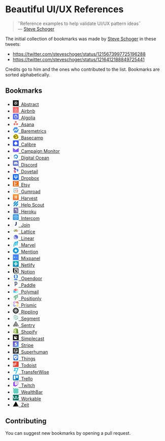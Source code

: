# Beautiful UI/UX References

> ˝Reference examples to help validate UI/UX pattern ideas˝  
> — [Steve Schoger](https://twitter.com/steveschoger)

The initial collection of bookmarks was made by [Steve Schoger](https://twitter.com/steveschoger) in these tweets:

- https://twitter.com/steveschoger/status/1215673997725196288
- https://twitter.com/steveschoger/status/1216412188849725441

Credits go to him and the ones who contributed to the list. Bookmarks are sorted alphabetically.

## Bookmarks

- [<img src="images/abstract.png" width="18" />&nbsp; Abstract](https://www.abstract.com)
- [<img src="images/airbnb.png" width="18" />&nbsp; Airbnb](https://www.airbnb.com)
- [<img src="images/algolia.png" width="18" />&nbsp; Algolia](https://www.algolia.com)
- [<img src="images/asana.png" width="18" />&nbsp; Asana](https://asana.com)
- [<img src="images/baremetrics.png" width="18" />&nbsp; Baremetrics](https://baremetrics.com)
- [<img src="images/basecamp.png" width="18" />&nbsp; Basecamp](https://basecamp.com)
- [<img src="images/calibre.png" width="18" />&nbsp; Calibre](https://calibreapp.com)
- [<img src="images/campaign-monitor.png" width="18" />&nbsp; Campaign Monitor](https://www.campaignmonitor.com)
- [<img src="images/digital-ocean.png" width="18" />&nbsp; Digital Ocean](https://www.digitalocean.com)
- [<img src="images/discord.png" width="18" />&nbsp; Discord](https://discordapp.com)
- [<img src="images/dovetail.png" width="18" />&nbsp; Dovetail](https://dovetailapp.com)
- [<img src="images/dropbox.png" width="18" />&nbsp; Dropbox](https://www.dropbox.com)
- [<img src="images/etsy.png" width="18" />&nbsp; Etsy](https://www.etsy.com)
- [<img src="images/gumroad.png" width="18" />&nbsp; Gumroad](https://gumroad.com)
- [<img src="images/harvest.png" width="18" />&nbsp; Harvest](https://www.getharvest.com)
- [<img src="images/help-scout.png" width="18" />&nbsp; Help Scout](https://www.helpscout.com)
- [<img src="images/heroku.png" width="18" />&nbsp; Heroku](https://www.heroku.com)
- [<img src="images/intercom.png" width="18" />&nbsp; Intercom](https://www.intercom.com)
- [<img src="images/join.png" width="18" />&nbsp; Join](https://join.com)
- [<img src="images/lattice.png" width="18" />&nbsp; Lattice](https://lattice.com)
- [<img src="images/linear.png" width="18" />&nbsp; Linear](https://linear.app)
- [<img src="images/marvel.png" width="18" />&nbsp; Marvel](https://marvelapp.com)
- [<img src="images/mention.png" width="18" />&nbsp; Mention](https://mention.com)
- [<img src="images/mixpanel.png" width="18" />&nbsp; Mixpanel](https://mixpanel.com)
- [<img src="images/netlify.png" width="18" />&nbsp; Netlify](https://www.netlify.com)
- [<img src="images/notion.png" width="18" />&nbsp; Notion](https://www.notion.so)
- [<img src="images/opendoor.png" width="18" />&nbsp; Opendoor](https://www.opendoor.com)
- [<img src="images/paddle.png" width="18" />&nbsp; Paddle](https://paddle.com)
- [<img src="images/polymail.png" width="18" />&nbsp; Polymail](https://polymail.io)
- [<img src="images/positionly.png" width="18" />&nbsp; Positionly](https://positionly.com)
- [<img src="images/prismic.png" width="18" />&nbsp; Prismic](https://prismic.io)
- [<img src="images/rippling.png" width="18" />&nbsp; Rippling](https://www.rippling.com)
- [<img src="images/segment.png" width="18" />&nbsp; Segment](https://segment.com)
- [<img src="images/sentry.png" width="18" />&nbsp; Sentry](https://sentry.io)
- [<img src="images/shopify.png" width="18" />&nbsp; Shopify](https://www.shopify.com)
- [<img src="images/simplecast.png" width="18" />&nbsp; Simplecast](https://simplecast.com)
- [<img src="images/stripe.png" width="18" />&nbsp; Stripe](https://stripe.com)
- [<img src="images/superhuman.png" width="18" />&nbsp; Superhuman](https://superhuman.com)
- [<img src="images/things.png" width="18" />&nbsp; Things](https://culturedcode.com/things)
- [<img src="images/todoist.png" width="18" />&nbsp; Todoist](https://todoist.com)
- [<img src="images/transferwise.png" width="18" />&nbsp; TransferWise](https://transferwise.com)
- [<img src="images/trello.png" width="18" />&nbsp; Trello](https://trello.com)
- [<img src="images/twitch.png" width="18" />&nbsp; Twitch](https://www.twitch.tv)
- [<img src="images/wealthbar.png" width="18" />&nbsp; WealthBar](https://www.wealthbar.com)
- [<img src="images/workable.png" width="18" />&nbsp; Workable](https://www.workable.com)
- [<img src="images/zeit.png" width="18" />&nbsp; Zeit](https://www.zeit.co)

## Contributing

You can suggest new bookmarks by opening a pull request.
